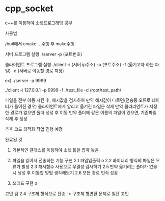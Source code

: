 # cpp_socket
c++를 이용하여 소켓프로그래밍 공부


사용법

/buil에서 cmake .. 수행 후 make수행

서버 프로그램 실행
./server -p (포트번호)

클라이언트 프로그램 실행
./client -i (서버 ip주소) -p (포트주소) -f (옮기고자 하는 파일) -d (서버로 이동할 경로 지정)


ex)
./server -p 9999

./client -i 127.0.0.1 -p 9999 -f ./test_file -d /root/test_path/

파일을 전부 이동 시킨 후, 해시값을 검사하여 만약 해시값이 다르면(전송중 오류로 데이터가 틀어진 경우) 클라이언트에게 알리고 옮겨진 파일은 삭제
만약 클라리언트가 지정한 경로가 없으면 폴더 생성 후 이동
만약 폴더에 같은 이름의 파일이 있으면, 기존파일 삭제 후 생성

추후 코드 최적화 작업 진행 예정

완료된 것

1. 기본적인 클래스를 이용하여 소켓 틀을 잡아 놓음

2. 파일을 읽어서 전송하는 기능 구현
2.1 파일입출력 o
2.2 바이너리 형식의 파일은 오류가 발생
2.3 해시함수 사용으로 무결성 검사하기 
2.5 만약 옮기려는 폴더가 없을시 생성 후 이동할 방법 생각해보기
2.6 모든 경로 인식 성공
3. 쓰레드 구현 o

고민 됨
2.4 구조체 형식으로 전송 -> 구조체 형변환 문제로 일단 고민
